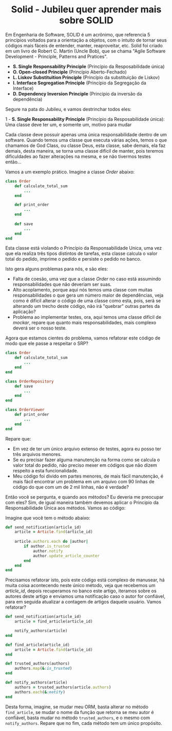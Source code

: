 # <center>Solid - Jubileu quer aprender mais sobre SOLID</center>

Em Engenharia de Software, SOLID é um acrônimo, que referencia 5 princípios voltados para a orientação a objetos, com o intuito de tornar seus códigos mais fáceis de entender, manter, reaproveitar, etc. Solid foi criado em um livro de Robert C. Martin (Uncle Bob), que se chama "Agile Software Development - Principle, Patterns and Pratices".

* **S. Single Responsability Principle** (Princípio da Resposabilidade única)
* **O. Open-closed Principle** (Princípio Aberto-Fechado)
* **L. Liskov Substituition Principle** (Princípio da substituição de Liskov)
* **I. Interface Segregation Principle** (Princípio da Segregação da Interface)
* **D. Dependency Inversion Principle** (Princípio da inversão da dependência)

Segure na pata do Jubileu, e vamos destrinchar todos eles:

1 - **S. Single Responsability Principle** (Princípio da Resposabilidade única): Uma classe deve ter um, e somente um, motivo para mudar

Cada classe deve possuir apenas uma única responsabilidade dentro de um software. Quando temos uma classe que executa várias ações, temos o que chamamos de God Class, ou classe Deus, esta classe, sabe demais, ela faz demais, desta maneira, se torna uma classe difícil de manter, pois teremos dificuldades ao fazer alterações na mesma, e se não tivermos testes então...

Vamos a um exemplo prático. Imagine a classe *Order* abaixo:

```rb
class Order
	def calculate_total_sum 
		...
	end

	def print_order
		...
	end
	
	def save
		...
	end
end
```

Esta classe está violando o Princípio da Responsabilidade Unica, uma vez que ela realiza três tipos distintos de tarefas, esta classe calcula o valor total do pedido, imprime o pedido e persiste o pedido no banco. 

Isto gera alguns problemas para nós, e são eles:
* Falta de coesão, uma vez que a classe *Order* no caso está assumindo responsabilidades que não deveriam ser suas.
* Alto acoplamento, porque aqui nós temos uma classe com muitas responsabilidades o que gera um número maior de dependências, veja como é dificil alterar o código de uma classe como esta, pois, será se alterando um trecho deste código, não irá "quebrar" outras partes da aplicação?
* Problema ao implementar testes, ora, aqui temos uma classe difícil de *mockar*, repare que quanto mais responsabilidades, mais complexo deverá ser o nosso teste.

Agora que estamos cientes do problema, vamos refatorar este código de modo que ele passe a respeitar o SRP?

```rb
class Order
	def calculate_total_sum 
		...
	end 
end

class OrderRepository
	def save 
		...
	end 
end

class OrderViewer
	def print_order 
		...
	end 
end
```

Repare que:
* Em vez de ter um único arquivo extenso de testes, agora eu posso ter três arquivos menores.
* Se eu precisar fazer alguma manutenção na forma como se calcula o valor total do pedido, não preciso mexer em códigos que não dizem respeito a esta funcionalidade.
* Meu código foi divido em partes menores, de mais fácil manutenção, é mais fácil encontrar um problema em um arquivo com 90 linhas de código do que com um de 2 mil linhas, não é verdade?

Então você se pergunta, e quando aos métodos? Eu deveria me preocupar com eles? Sim, de igual maneira também devemos aplicar o Principio da Responsabilidade Única aos métodos. Vamos ao código:

Imagine que você tem o método abaixo:

```rb
def send_notification(article_id)
	article = Article.find(article_id)
	
	article.authors.each do |author|
		if author.is_trusted
			author.notify
			author.update_article_counter
		end
	end
end
```

Precisamos refatorar isto, pois este código está complexo de manusear, há muita coisa acontecendo neste único método, veja que recebemos um *article_id*, depois recuperamos no banco este artigo, iteramos sobre os autores deste artigo e enviamos uma notificação caso o autor for confiável, para em seguida atualizar a contagem de artigos daquele usuário. Vamos refatorar?

```rb
def send_notification(article_id)
	article = find_article(article_id)

	notify_authors(article)
end

def find_article(article_id)
	article = Article.find(article_id)
end

def trusted_authors(authors)
	authors.map(&:is_trusted)
end

def notify_authors(article)
	authors = trusted_authors(article.authors)
	authors.each(&:notify)
end
```

Desta forma, imagine, se mudar meu ORM, basta alterar no método `find_article`, se mudar o nome da função que retorna se meu autor é confiável, basta mudar no método `trusted_authors`, e o mesmo com `notify_authors`. Repare que no fim, cada método tem um único propósito.
